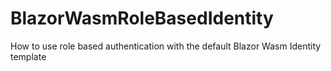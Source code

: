 # BlazorWasmRoleBasedIdentity
How to use role based authentication with the default Blazor Wasm Identity template
